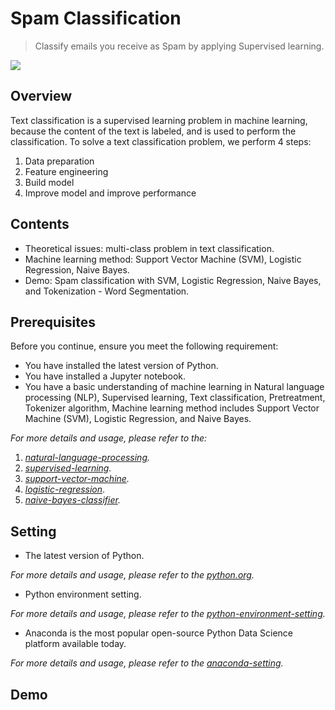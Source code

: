 # Spam Classification
> Classify emails you receive as Spam by applying Supervised learning.

![](header.png)

## Overview

Text classification is a supervised learning problem in machine learning, because the content of the text is labeled, and is used to perform the classification.
To solve a text classification problem, we perform 4 steps:

1. Data preparation
2. Feature engineering
3. Build model
4. Improve model and improve performance

## Contents

* Theoretical issues: multi-class problem in text classification.
* Machine learning method: Support Vector Machine (SVM), Logistic Regression, Naive Bayes.
* Demo: Spam classification with SVM, Logistic Regression, Naive Bayes, and Tokenization - Word Segmentation.

## Prerequisites

Before you continue, ensure you meet the following requirement:

* You have installed the latest version of Python.
* You have installed a Jupyter notebook.
* You have a basic understanding of machine learning in Natural language processing (NLP), Supervised learning, Text classification, Pretreatment, Tokenizer algorithm, Machine learning method includes Support Vector Machine (SVM), Logistic Regression, and Naive Bayes.

_For more details and usage, please refer to the:_

1. _[natural-language-processing][natural-language-processing]._
2. _[supervised-learning][supervised-learning]._
3. _[support-vector-machine][support-vector-machine]._
4. _[logistic-regression][logistic-regression]_.
5. _[naive-bayes-classifier][naive-bayes-classifier]._

## Setting

* The latest version of Python.

_For more details and usage, please refer to the [python.org][python.org]._

* Python environment setting.

_For more details and usage, please refer to the [python-environment-setting][python-environment-setting]._

* Anaconda is the most popular open-source Python Data Science platform available today.

_For more details and usage, please refer to the [anaconda-setting][anaconda-setting]._

## Demo

<!-- Markdown link & img dfn's -->
[natural-language-processing]: https://en.wikipedia.org/wiki/Natural_language_processing
[supervised-learning]: https://www.educative.io/edpresso/supervised-and-unsupervised-learning?aid=5082902844932096&utm_source=google&utm_medium=cpc&utm_campaign=edpresso-dynamic&gclid=Cj0KCQiA88X_BRDUARIsACVMYD80ZW-vRrBMQdQXtYzwcLVSO9iYgnCCXrQvvICOvMPtbO-gUIl7ZkQaAkD2EALw_wcB
[support-vector-machine]: https://en.wikipedia.org/wiki/Support-vector_machine
[logistic-regression]: https://en.wikipedia.org/wiki/Logistic_regression
[naive-bayes-classifier]: https://en.wikipedia.org/wiki/Naive_Bayes_classifier
[python-environment-setting]: https://viettuts.vn/python/cai-dat-python
[python.org]: https://www.python.org/downloads/
[anaconda-setting]: https://nttuan8.com/huong-dan-cai-dat-anaconda/
